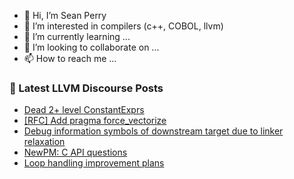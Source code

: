 - 👋 Hi, I’m Sean Perry
- 👀 I’m interested in compilers (c++, COBOL, llvm)
- 🌱 I’m currently learning ...
- 💞️ I’m looking to collaborate on ...
- 📫 How to reach me ...

<!---
s66perry/s66perry is a ✨ special ✨ repository because its `README.md` (this file) appears on your GitHub profile.
You can click the Preview link to take a look at your changes.
--->
### 📕 Latest LLVM Discourse Posts

<!-- DISCOURSE-LLVM:START -->
- [Dead 2+ level ConstantExprs](https://discourse.llvm.org/t/dead-2-level-constantexprs/80590#post_4)
- [[RFC] Add pragma force_vectorize](https://discourse.llvm.org/t/rfc-add-pragma-force-vectorize/80555#post_6)
- [Debug information symbols of downstream target due to linker relaxation](https://discourse.llvm.org/t/debug-information-symbols-of-downstream-target-due-to-linker-relaxation/79837#post_19)
- [NewPM: C API questions](https://discourse.llvm.org/t/newpm-c-api-questions/80598#post_1)
- [Loop handling improvement plans](https://discourse.llvm.org/t/loop-handling-improvement-plans/80417#post_11)
<!-- DISCOURSE-LLVM:END -->

